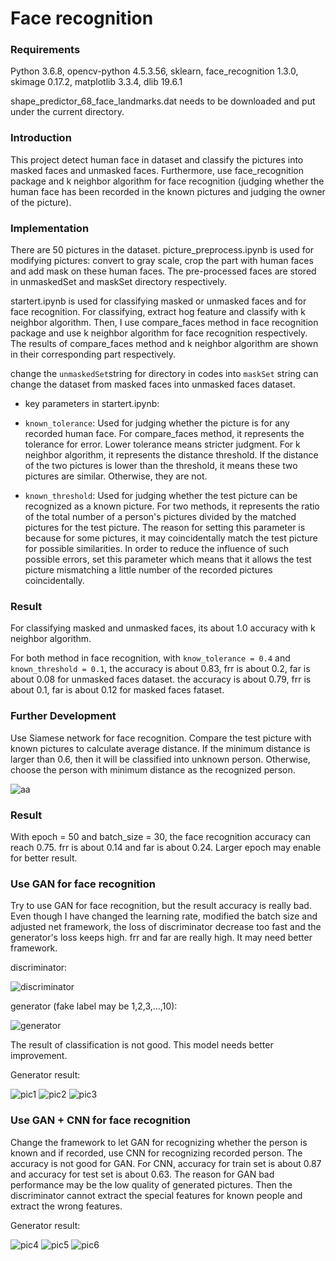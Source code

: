 # Face recognition
### Requirements

Python 3.6.8, opencv-python 4.5.3.56, sklearn, face_recognition 1.3.0, skimage 0.17.2, matplotlib 3.3.4, dlib 19.6.1

shape_predictor_68_face_landmarks.dat needs to be downloaded and put under the current directory.

### Introduction

This project detect human face in dataset and classify the pictures into masked faces and unmasked faces. Furthermore, use face_recognition package and k neighbor algorithm for face recognition (judging whether the human face has been recorded in the known pictures and judging the owner of the picture).

### Implementation

There are 50 pictures in the dataset. picture_preprocess.ipynb is used for modifying pictures: convert to gray scale, crop the part with human faces and add mask on these human faces. The pre-processed faces are stored in unmaskedSet and maskSet directory respectively.

startert.ipynb is used for classifying masked or unmasked faces and for face recognition. For classifying, extract hog feature and classify with k neighbor algorithm. Then, I use compare_faces method in face recognition package and use k neighbor algorithm for face recognition respectively. The results of compare_faces method and k neighbor algorithm are shown in their corresponding part respectively.

change the `unmaskedSet`string for directory in codes into `maskSet` string can change the dataset from masked faces into unmasked faces dataset.

- key parameters in startert.ipynb:

- `known_tolerance`: Used for judging whether the picture is for any recorded human face. For compare_faces method, it represents the tolerance for error. Lower tolerance means stricter judgment. For k neighbor algorithm, it represents the distance threshold. If the distance of the two pictures is lower than the threshold, it means these two pictures are similar. Otherwise, they are not.

- `known_threshold`: Used for judging whether the test picture can be recognized as a known picture. For two methods, it represents the ratio of the total number of a person's pictures divided by the matched pictures for the test picture. The reason for setting this parameter is because for some pictures, it may coincidentally match the test picture for possible similarities. In order to reduce the influence of such possible errors, set this parameter which means that it allows the test picture mismatching a little number of the recorded pictures coincidentally.

### Result

For classifying masked and unmasked faces, its about 1.0 accuracy with k neighbor algorithm.

For both method in face recognition, with `know_tolerance = 0.4` and `known_threshold = 0.1`, the accuracy is about 0.83, frr is about 0.2, far is about 0.08 for unmasked faces dataset. the accuracy is about 0.79, frr is about 0.1, far is about 0.12 for masked faces fataset.

### Further Development

Use Siamese network for face recognition. Compare the test picture with known pictures to calculate average distance. If the minimum distance is larger than 0.6, then it will be classified into unknown person. Otherwise, choose the person with minimum distance as the recognized person.

![aa](./picture/aa.png)

### Result

With epoch = 50 and batch_size = 30, the face recognition accuracy can reach 0.75. frr is about 0.14 and far is about 0.24. Larger epoch may enable for better result.

### Use GAN for face recognition

Try to use GAN for face recognition, but the result accuracy is really bad. Even though I have changed the learning rate, modified the batch size and adjusted net framework, the loss of discriminator decrease too fast and the generator's loss keeps high. frr and far are really high. It may need better framework.

discriminator:

![discriminator](./picture/discriminator.png)

generator (fake label may be 1,2,3,...,10):

![generator](./picture/generator.png)

The result of classification is not good. This model needs better improvement.

Generator result:

![pic1](./picture/pic1.png) ![pic2](./picture/pic2.png) ![pic3](./picture/pic3.png)

### Use GAN + CNN for face recognition

Change the framework to let GAN for recognizing whether the person is known and if recorded, use CNN for recognizing recorded person. The accuracy is not good for GAN. For CNN, accuracy for train set is about 0.87 and accuracy for test set is about 0.63. The reason for GAN bad performance may be the low quality of generated pictures. Then the discriminator cannot extract the special features for known people and extract the wrong features.

Generator result:

![pic4](./picture/pic4.png) ![pic5](./picture/pic5.png) ![pic6](./picture/pic6.png)
